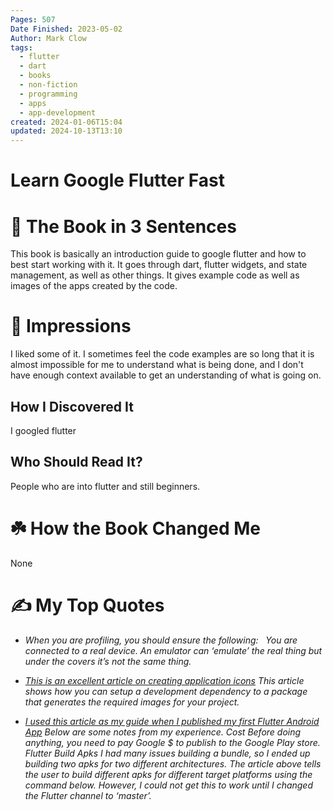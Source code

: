 ```yaml
---
Pages: 507
Date Finished: 2023-05-02
Author: Mark Clow
tags:
  - flutter
  - dart
  - books
  - non-fiction
  - programming
  - apps
  - app-development
created: 2024-01-06T15:04
updated: 2024-10-13T13:10
---
```

# Learn Google Flutter Fast



# 🚀 The Book in 3 Sentences
This book is basically an introduction guide to google flutter and how to best start working with it. It goes through dart, flutter widgets, and state management, as well as other things. It gives example code as well as images of the apps created by the code. 

# 🎨 Impressions
I liked some of it. I sometimes feel the code examples are so long that it is almost impossible for me to understand what is being done, and I don't have enough context available to get an understanding of what is going on. 

## How I Discovered It
I googled flutter

## Who Should Read It?
People who are into flutter and still beginners. 

# ☘️ How the Book Changed Me
None

# ✍️ My Top  Quotes

- *When you are profiling, you should ensure the following:   You are connected to a real device. An emulator can ‘emulate’ the real thing but under the covers it’s not the same thing.* 
 
- *[This is an excellent article on creating application icons](https://medium.com/@psyanite/how-to-add-app-launcher-icons-in-flutter-bdbea) This article shows how you can setup a development dependency to a package that generates the required images for your project.* 
 
- *[I used this article as my guide when I published my first Flutter Android App](https://flutter.dev/docs/deployment/android) Below are some notes from my experience. Cost Before doing anything, you need to pay Google $ to publish to the Google Play store. Flutter Build Apks I had many issues building a bundle, so I ended up building two apks for two different architectures. The article above tells the user to build different apks for different target platforms using the command below. However, I could not get this to work until I changed the Flutter channel to ‘master’.* 
 
